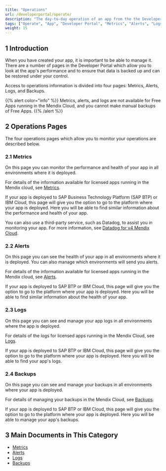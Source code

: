 ```yaml
---
title: "Operations"
url: /developerportal/operate/
description: "The day-to-day operation of an app from the the Developer Portal. This is mainly useful for apps running in the Mendix Cloud."
tags: ["Operate", "App", "Developer Portal", "Metrics", "Alerts", "Logs", "Backups", "Mendix Cloud", "v3", "v4"]
weight: 15
---
```


## 1 Introduction

When you have created your app, it is important to be able to manage it. There are a number of pages in the Developer Portal which allow you to look at the app's performance and to ensure that data is backed up and can be restored under your control.

Access to operations information is divided into four pages: Metrics, Alerts, Logs, and Backups.

{{% alert color="info" %}}
Metrics, alerts, and logs are not available for Free Apps running in the Mendix Cloud, and you cannot make manual backups of Free Apps.
{{% /alert %}}

## 2 Operations Pages

The four operations pages which allow you to monitor your operations are described below.

### 2.1 Metrics

On this page you can monitor the performance and health of your app in all environments where it is deployed.

For details of the information available for licensed apps running in the Mendix cloud, see [Metrics](/developerportal/operate/metrics/).

If your app is deployed to SAP Business Technology Platform (SAP BTP) or IBM Cloud, this page will give you the option to go to the platform where your app is deployed. Here you will be able to find similar information about the performance and health of your app.

You can also use a third-party service, such as Datadog, to assist you in monitoring your app. For more information, see [Datadog for v4 Mendix Cloud](/developerportal/operate/datadog-metrics/).

### 2.2 Alerts

On this page you can see the health of your app in all environments where it is deployed. You can also manage which environments will send you alerts.

For details of the information available for licensed apps running in the Mendix cloud, see [Alerts](/developerportal/operate/monitoring-application-health/).

If your app is deployed to SAP BTP or IBM Cloud, this page will give you the option to go to the platform where your app is deployed. Here you will be able to find similar information about the health of your app.

### 2.3 Logs

On this page you can see and manage your app logs in all environments where the app is deployed.

For details of the logs for licensed apps running in the Mendix Cloud, see [Logs](/developerportal/operate/logs/).

If your app is deployed to SAP BTP or IBM Cloud, this page will give you the option to go to the platform where your app is deployed. Here you will be able to find your app's logs.

### 2.4 Backups

On this page you can see and manage your backups in all environments where your app is deployed.

For details of managing your backups in the Mendix Cloud, see [Backups](/developerportal/operate/backups/).

If your app is deployed to SAP BTP or IBM Cloud, this page will give you the option to go to the platform where your app is deployed. Here you will be able to manage your app's backups.

## 3 Main Documents in This Category

* [Metrics](/developerportal/operate/metrics/)
* [Alerts](/developerportal/operate/monitoring-application-health/)
* [Logs](/developerportal/operate/logs/)
* [Backups](/developerportal/operate/backups/)
